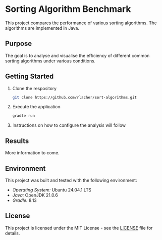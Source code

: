 # Sorting Algorithm Benchmark

This project compares the performance of various sorting algorithms. The algorithms are implemented in Java.

## Purpose

The goal is to analyse and visualise the efficiency of different common sorting algorithms under various conditions.

## Getting Started

1. Clone the respository

	```bash
	git clone https://github.com/rlacher/sort-algorithms.git
	```

2. Execute the application

	```bash
	gradle run
	```

3. Instructions on how to configure the analysis will follow

## Results

More information to come.

## Environment

This project was built and tested with the following environment:

- *Operating System:* Ubuntu 24.04.1 LTS
- *Java:* OpenJDK 21.0.6
- *Gradle:* 8.13

## License

This project is licensed under the MIT License - see the [LICENSE](LICENSE) file for details.
